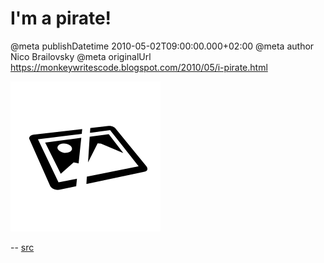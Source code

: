 # I&#39;m a pirate!

@meta publishDatetime 2010-05-02T09:00:00.000+02:00
@meta author Nico Brailovsky
@meta originalUrl https://monkeywritescode.blogspot.com/2010/05/i-pirate.html

![Original: ./blog_img/img_lost.png](/blog_img/img_lost.png)

-- [src](md_blog/youfoundadeadlink.md)

